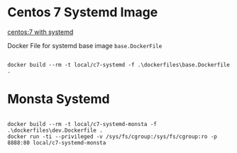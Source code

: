 # Centos 7 Systemd Image

[centos:7 with systemd](https://hub.docker.com/_/centos)

Docker File for systemd base image `base.DockerFile`

```

docker build --rm -t local/c7-systemd -f .\dockerfiles\base.Dockerfile .

```


# Monsta Systemd


```

docker build --rm -t local/c7-systemd-monsta -f .\dockerfiles\dev.Dockerfile .
docker run -ti --privileged -v /sys/fs/cgroup:/sys/fs/cgroup:ro -p 8888:80 local/c7-systemd-monsta

```